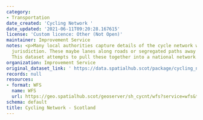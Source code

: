 ```yaml
---
category:
- Transportation
date_created: 'Cycling Network '
date_updated: '2021-06-11T09:20:28.167615'
license: 'Custom licence: Other (Not Open)'
maintainer: Improvement Service
notes: <p>Many local authorities capture details of the cycle network within their
  jurisdiction. These maybe lanes along roads or segregated paths away from vehicles.
  This dataset attempts to pull these together into a national network.</p>
organization: Improvement Service
original_dataset_link: ' https://data.spatialhub.scot/package/cycling_network-is'
records: null
resources:
- format: WFS
  name: WFS
  url: https://geo.spatialhub.scot/geoserver/sh_cycnt/wfs?service=wfs&typeName=sh_cycnt:pub_cycnt
schema: default
title: Cycling Network - Scotland
---
```

